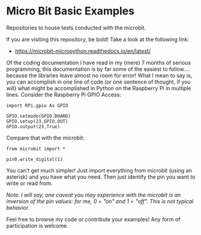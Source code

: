 # Micro Bit Basic Examples

Repositories to house tests conducted with the microbit.

If you are visiting this repository, be bold! Take a look at the following link:
* https://microbit-micropython.readthedocs.io/en/latest/

Of the coding documentation I have read in my (mere) 7 months of serious programming, this documentation is by far some of the easiest to follow.... because the libraries leave almost no room for error!  What I mean to say is, you can accomplish in one line of code (or one sentence of thought, if you will) what might be accomplished in Python on the Raspberry Pi in multiple lines.  Consider the Raspberry Pi GPIO Access:
```
import RPi.gpio As GPIO

GPIO.setmode(GPIO.BOARD)
GPIO.setup(23,GPIO.OUT)
GPIO.output(23,True)
```

Compare that with the microbit:

```
from microbit import *

pin0.write_digital(1)
```

You can't get much simpler!  Just import everything from microbit (using an asterisk) and you have what you need.  Then just identify the pin you want to write or read from.

*Note: I will say, one caveat you may experience with the microbit is an inversion of the pin values: for me, 0 = "on" and 1 = "off".  This is not typical behavior.*



Feel free to browse my code or contribute your examples! Any form of participation is welcome.
